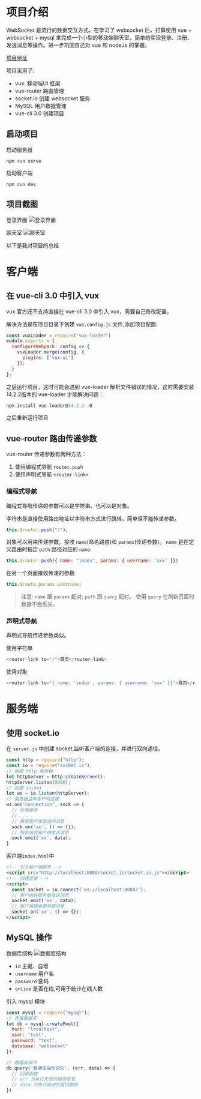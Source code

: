 # 项目介绍
WebSocket 是流行的数据交互方式，在学习了 websocket 后，打算使用 vue + websocket + mysql 来完成一个小型的移动端聊天室，简单的实现登录、注册、发送消息等操作。进一步巩固自己对 vue 和 nodeJs 的掌握。

[项目地址](https://github.com/taokexia/simple-vue-chatroom)

项目采用了:
- vux: 移动端UI 框架
- vue-router 路由管理
- socket.io 创建 websocket 服务
- MySQL 用户数据管理
- vue-cli 3.0 创建项目

## 启动项目
启动服务器
```
npm run serve
```
启动客户端
```
npm run dev
```
## 项目截图
登录界面
![登录界面](./images/websocket2.JPG)

聊天室
![聊天室](./images/websocket1.JPG)

以下是我对项目的总结
# 客户端
## 在 vue-cli 3.0 中引入 vux
vux 官方还不支持直接在 vue-cli 3.0 中引入 vux，需要自己修改配置。

解决方法是在项目目录下创建 `vue.config.js` 文件,添加项目配置:
```js
const vuxLoader = require("vux-loader")
module.exports = {
  configureWebpack: config => {
    vuxLoader.merge(config, {
      plugins: ["vux-ui"]
    });
  }
};
```
之后运行项目，这时可能会遇到 vue-loader 解析文件错误的情况，这时需要安装 14.2.2版本的 vue-loader 才能解决问题：
```js
npm install vue-loader@14.2.2 -D
```
之后重新运行项目

## vue-router 路由传递参数
vue-router 传递参数有两种方法：
1. 使用编程式导航 `router.push`
2. 使用声明式导航 `<router-link>`

### 编程式导航
编程式导航传递的参数可以是字符串、也可以是对象。

字符串是直接使用路由地址以字符串方式进行跳转，简单但不能传递参数。
```js
this.$router.push("/");
```
对象可以用来传递参数。接收 `name`(命名路由)和 `params`(传递参数)。 `name` 是在定义路由时指定 `path` 路径对应的 `name`.
```js
this.$router.push({ name: "index", params: { username: 'xxx' }})
```
在另一个页面接收传递的参数
```js
this.$route.params.username;
```
> 注意: `name` 跟 `params` 配对; `path` 跟 `query` 配对。 使用 `query` 在刷新页面时数据不会丢失。

### 声明式导航
声明式导航传递参数类似。

使用字符串
```js
<router-link to="/">首页</router-link>
```
使用对象
```js
<router-link to="{ name: 'index', params: { username: 'xxx' }}">首页</router-link>
```

# 服务端
## 使用 socket.io
在 `server.js` 中创建 socket,监听客户端的连接，并进行双向通信。
```js
const http = require("http");
const io = require("socket.io");
// 创建 http 服务器
let httpServer = http.createServer();
httpServer.listen(8080);
// 创建 socket
let ws = io.listen(httpServer);
// 服务器监听客户端连接
ws.on("connection", sock => {
  // 处理操作
  // ...
  // 接收客户端发送的消息
  sock.on('xx', () => {});
  // 服务端往客户端发送消息
  sock.emit('xx', data);
}
```
客户端`index.html`中
```html
<!-- 引入客户端脚本 -->
<script src="http://localhost:8080/socket.io/socket.io.js"></script>
<!-- 创建连接 -->
<script>
  const socket = io.connect('ws://localhost:8080/');
  // 客户端往服务器发送消息
  socket.emit('xx', data);
  // 客户端接收服务器消息
  socket.on('xx', () => {});
</script>
```

## MySQL 操作
数据库结构
![数据库结构](./images/websocket3.jpg)
- `id` 主键、自增
- `username` 用户名
- `password` 密码
- `online` 是否在线,可用于统计在线人数


引入 mysql 模块
```js
const mysql = require("mysql");
// 连接数据库
let db = mysql.createPool({
  host: "localhost",
  user: "test",
  password: "test",
  database: "websocket"
});

// 数据库操作
db.query('数据库操作语句', (err, data) => {
  // 回调函数
  // err 为执行失败的错误信息
  // data 为执行成功的返回数据
})
```